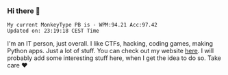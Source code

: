 ### Hi there 👋
<!-- PB START -->
```
My current MonkeyType PB is - WPM:94.21 Acc:97.42
Updated on: 23:19:18 CEST Time
```
<!-- PB END -->
I'm an IT person, just overall. I like CTFs, hacking, coding games, making Python apps. Just a lot of stuff.
You can check out my website [here](https://skill3472.github.io/).
I will probably add some interesting stuff here, when I get the idea to do so. Take care ❤️
